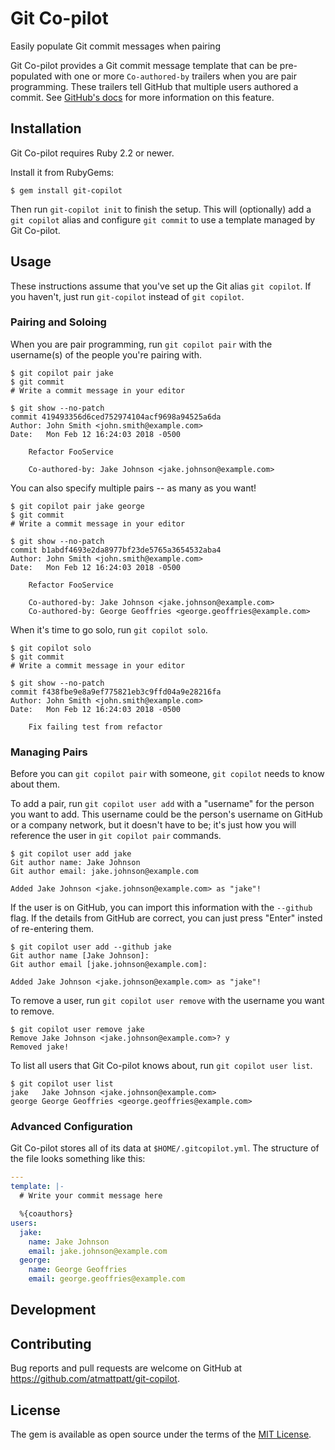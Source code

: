 # Git Co-pilot

Easily populate Git commit messages when pairing

Git Co-pilot provides a Git commit message template that can be pre-populated with one or more `Co-authored-by` trailers when you are pair programming. These trailers tell GitHub that multiple users authored a commit. See [GitHub's docs](https://help.github.com/articles/creating-a-commit-with-multiple-authors/) for more information on this feature.

## Installation

Git Co-pilot requires Ruby 2.2 or newer.

Install it from RubyGems:

    $ gem install git-copilot

Then run `git-copilot init` to finish the setup. This will (optionally) add a `git copilot` alias and configure `git commit` to use a template managed by Git Co-pilot.

## Usage

These instructions assume that you've set up the Git alias `git copilot`. If you haven't, just run `git-copilot` instead of `git copilot`.

### Pairing and Soloing

When you are pair programming, run `git copilot pair` with the username(s) of the people you're pairing with.

    $ git copilot pair jake
    $ git commit
    # Write a commit message in your editor

    $ git show --no-patch
    commit 419493356d6ced752974104acf9698a94525a6da
    Author: John Smith <john.smith@example.com>
    Date:   Mon Feb 12 16:24:03 2018 -0500

        Refactor FooService

        Co-authored-by: Jake Johnson <jake.johnson@example.com>

You can also specify multiple pairs -- as many as you want!

    $ git copilot pair jake george
    $ git commit
    # Write a commit message in your editor

    $ git show --no-patch
    commit b1abdf4693e2da8977bf23de5765a3654532aba4
    Author: John Smith <john.smith@example.com>
    Date:   Mon Feb 12 16:24:03 2018 -0500

        Refactor FooService

        Co-authored-by: Jake Johnson <jake.johnson@example.com>
        Co-authored-by: George Geoffries <george.geoffries@example.com>

When it's time to go solo, run `git copilot solo`.

    $ git copilot solo
    $ git commit
    # Write a commit message in your editor

    $ git show --no-patch
    commit f438fbe9e8a9ef775821eb3c9ffd04a9e28216fa
    Author: John Smith <john.smith@example.com>
    Date:   Mon Feb 12 16:24:03 2018 -0500

        Fix failing test from refactor

### Managing Pairs

Before you can `git copilot pair` with someone, `git copilot` needs to know about them.

To add a pair, run `git copilot user add` with a "username" for the person you want to add. This username could be the person's username on GitHub or a company network, but it doesn't have to be; it's just how you will reference the user in `git copilot pair` commands.

    $ git copilot user add jake
    Git author name: Jake Johnson
    Git author email: jake.johnson@example.com

    Added Jake Johnson <jake.johnson@example.com> as "jake"!

If the user is on GitHub, you can import this information with the `--github` flag. If the details from GitHub are correct, you can just press "Enter" insted of re-entering them.

    $ git copilot user add --github jake
    Git author name [Jake Johnson]:
    Git author email [jake.johnson@example.com]:

    Added Jake Johnson <jake.johnson@example.com> as "jake"!

To remove a user, run `git copilot user remove` with the username you want to remove.

    $ git copilot user remove jake
    Remove Jake Johnson <jake.johnson@example.com>? y
    Removed jake!

To list all users that Git Co-pilot knows about, run `git copilot user list`.

    $ git copilot user list
    jake   Jake Johnson <jake.johnson@example.com>
    george George Geoffries <george.geoffries@example.com>

### Advanced Configuration

Git Co-pilot stores all of its data at `$HOME/.gitcopilot.yml`. The structure of the file looks something like this:

```yaml
---
template: |-
  # Write your commit message here

  %{coauthors}
users:
  jake:
    name: Jake Johnson
    email: jake.johnson@example.com
  george:
    name: George Geoffries
    email: george.geoffries@example.com
```

## Development

## Contributing

Bug reports and pull requests are welcome on GitHub at https://github.com/atmattpatt/git-copilot.

## License

The gem is available as open source under the terms of the [MIT License](https://opensource.org/licenses/MIT).
